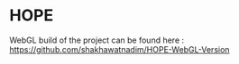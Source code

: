 # HOPE
WebGL build of the project can be found here : https://github.com/shakhawatnadim/HOPE-WebGL-Version
